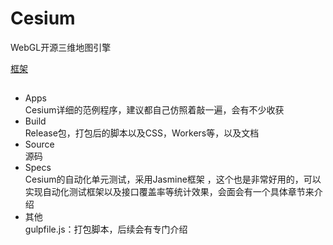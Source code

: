 # Cesium
WebGL开源三维地图引擎  

[框架](images/Cesium_Framwork.png)
## 
+ Apps  
Cesium详细的范例程序，建议都自己仿照着敲一遍，会有不少收获  
+ Build  
Release包，打包后的脚本以及CSS，Workers等，以及文档  
+ Source  
源码  
+ Specs  
Cesium的自动化单元测试，采用Jasmine框架 ，这个也是非常好用的，可以实现自动化测试框架以及接口覆盖率等统计效果，会面会有一个具体章节来介绍  
+ 其他  
gulpfile.js：打包脚本，后续会有专门介绍  
